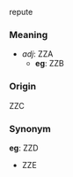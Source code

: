 repute
### Meaning
+ _adj_: ZZA
    + __eg__: ZZB

### Origin

ZZC

### Synonym

__eg__: ZZD

+ ZZE


